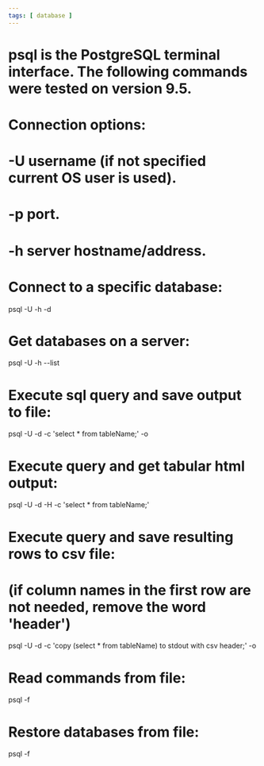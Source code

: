 ```yaml
---
tags: [ database ]
---
```

# psql is the PostgreSQL terminal interface. The following commands were tested on version 9.5.
# Connection options:
# -U username (if not specified current OS user is used).
# -p port.
# -h server hostname/address.

# Connect to a specific database:
psql -U <username> -h <host> -d <database>

# Get databases on a server:
psql -U <username> -h <host> --list

# Execute sql query and save output to file:
psql -U <username> -d <database> -c 'select * from tableName;' -o <outfile>

# Execute query and get tabular html output:
psql -U <username> -d <database> -H -c 'select * from tableName;'

# Execute query and save resulting rows to csv file:
# (if column names in the first row are not needed, remove the word 'header')
psql -U <username> -d <database> -c 'copy (select * from tableName) to stdout with csv header;' -o <outfile>

# Read commands from file:
psql -f <outfile>

# Restore databases from file:
psql -f <outfile> <username>
